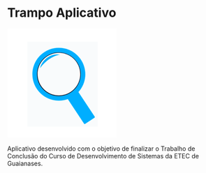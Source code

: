 # Trampo Aplicativo

<img src="https://github.com/Luminous-ORG/trampo_mobile/blob/master/assets/img/icon.png" with="250" height="250" />

Aplicativo desenvolvido com o objetivo de finalizar o Trabalho de Conclusão do Curso de Desenvolvimento de Sistemas da ETEC de Guaianases.
